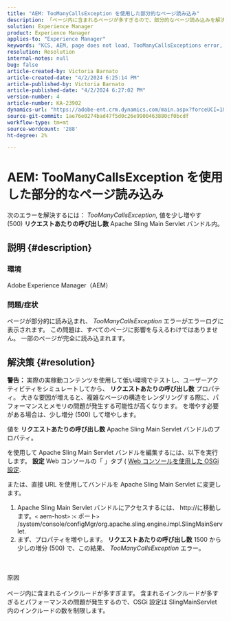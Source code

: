 ```yaml
---
title: "AEM: TooManyCallsException を使用した部分的なページ読み込み"
description: 「ページ内に含まれるページが多すぎるので、部分的なページ読み込みを解決する方法を説明します。」
solution: Experience Manager
product: Experience Manager
applies-to: "Experience Manager"
keywords: "KCS, AEM, page does not load, TooManyCallsExceptions error, TooManyCallsExceptions, Adobe Experience Manager，トラブルシューティング，Experience Manager"
resolution: Resolution
internal-notes: null
bug: false
article-created-by: Victoria Barnato
article-created-date: "4/2/2024 6:25:14 PM"
article-published-by: Victoria Barnato
article-published-date: "4/2/2024 6:27:02 PM"
version-number: 4
article-number: KA-23902
dynamics-url: "https://adobe-ent.crm.dynamics.com/main.aspx?forceUCI=1&pagetype=entityrecord&etn=knowledgearticle&id=10e48552-1ef1-ee11-904b-6045bd04ed02"
source-git-commit: 1ae76e0274bad47f5d0c26e9900463880cf0bcdf
workflow-type: tm+mt
source-wordcount: '288'
ht-degree: 2%

---
```


# AEM: TooManyCallsException を使用した部分的なページ読み込み


次のエラーを解決するには： *TooManyCallsException,* 値を少し増やす (500) <b>リクエストあたりの呼び出し数</b> Apache Sling Main Servlet バンドル内。

## 説明 {#description}


### 環境

Adobe Experience Manager（AEM）

### 問題/症状

ページが部分的に読み込まれ、 *TooManyCallsException* エラーがエラーログに表示されます。 この問題は、すべてのページに影響を与えるわけではありません。 一部のページが完全に読み込まれます。


## 解決策 {#resolution}


<b>警告： </b>実際の実稼動コンテンツを使用して低い環境でテストし、ユーザーアクティビティをシミュレートしてから、 <b>リクエストあたりの呼び出し数</b> プロパティ。 大きな要因が増えると、複雑なページの構造をレンダリングする際に、パフォーマンスとメモリの問題が発生する可能性が高くなります。 を増やす必要がある場合は、少し増分 (500) して増やします。 

値を <b>リクエストあたりの呼び出し数</b> Apache Sling Main Servlet バンドルのプロパティ。

を使用して Apache Sling Main Servlet バンドルを編集するには、以下を実行します。 <b>設定</b> Web コンソールの「 」タブ ( [Web コンソールを使用した OSGi 設定](https://experienceleague.adobe.com/en/docs/experience-manager-65/content/implementing/deploying/configuring/configuring-osgi#osgi-configuration-with-the-web-console).

または、直接 URL を使用してバンドルを Apache Sling Main Servlet に変更します。

1. Apache Sling Main Servlet バンドルにアクセスするには、 http://に移動します。`<` aem-host`>` :`<` ポート`>` /system/console/configMgr/org.apache.sling.engine.impl.SlingMainServlet.
2. まず、プロパティを増やします。 <b>リクエストあたりの呼び出し数</b> 1500 から少しの増分 (500) で、この結果、 *TooManyCallsException* エラー。

<br><br>原因<br><br>
ページ内に含まれるインクルードが多すぎます。 含まれるインクルードが多すぎるとパフォーマンスの問題が発生するので、OSGi 設定は SlingMainServlet 内のインクルードの数を制限します。
